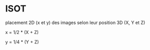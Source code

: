 ISOT
====

placement 2D (x et y) des images selon leur position 3D (X, Y et Z)

x = 1/2 * (X + Z)

y = 1/4 * (Y + Z)
